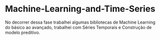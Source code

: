# Machine-Learning-and-Time-Series
No decorrer dessa fase trabalhei algumas bibliotecas de  Machine Learning do básico ao avançado, trabalhei com Séries Temporais e Construção de modelo preditivo. 
